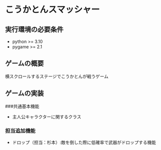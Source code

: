 # こうかとんスマッシャー
## 実行環境の必要条件
* python >= 3.10
* pygame >= 2.1

## ゲームの概要
横スクロールするステージでこうかとんが戦うゲーム

## ゲームの実装
###共通基本機能
* 主人公キャラクターに関するクラス
### 担当追加機能
* ドロップ（担当：杉本）:敵を倒した際に低確率で武器がドロップする機能
